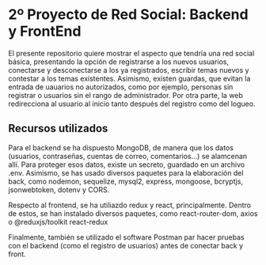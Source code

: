 # 2º Proyecto de Red Social: Backend y FrontEnd

El presente repositorio quiere mostrar el aspecto que tendría una red social básica, presentando la opción de registrarse a los nuevos usuarios, conectarse y desconectarse a los ya registrados, escribir temas nuevos y contestar a los temas existentes. Asimismo, existen guardas, que evitan la entrada de uauarios no autorizados, como por ejemplo, personas sin registrar o usuarios sin el rango de administrador.
Por otra parte, la web redirecciona al usuario al inicio tanto después del registro como del logueo.

## Recursos utilizados

Para el backend se ha dispuesto MongoDB, de manera que los datos (usuarios, contraseñas, cuentas de correo, comentarios...) se alamcenan allí. Para proteger esos datos, existe un secreto, guardado en un archivo .env.
Asimismo, se has usado diversos paquetes para la elaboración del back, como nodemon, sequelize, mysql2, express, mongoose, bcryptjs, jsonwebtoken, dotenv y CORS.

Respecto al frontend, se ha utiliazdo redux y react, principalmente. Dentro de estos, se han instalado diversos paquetes, como react-router-dom, axios o @reduxjs/toolkit react-redux

Finalmente, también se utilizado el software Postman par hacer pruebas con el backend (como el registro de usuarios) antes de conectar back y front.
